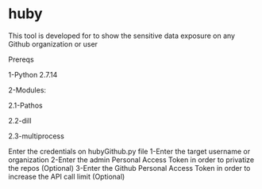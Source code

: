 # huby
This tool is developed for to show the sensitive data exposure on any Github organization or user 

Prereqs

1-Python 2.7.14

2-Modules:

2.1-Pathos

2.2-dill

2.3-multiprocess




Enter the credentials on hubyGithub.py file
1-Enter the target username or organization
2-Enter the admin Personal Access Token in order to privatize the repos (Optional)
3-Enter the Github Personal Access Token in order to increase the API call limit (Optional)

